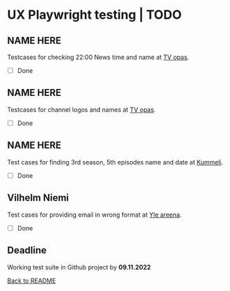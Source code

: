 # UX Playwright testing | TODO

## NAME HERE
Testcases for checking 22:00 News time and name at
[TV opas](https://areena.yle.fi/tv/opas).
- [ ] Done

## NAME HERE
Testcases for channel logos and names at
[TV opas](https://areena.yle.fi/tv/opas).
- [ ] Done

## NAME HERE
Test cases for finding 3rd season, 5th episodes name and date at
[Kummeli](https://areena.yle.fi/1-3339547).
- [ ] Done

## Vilhelm Niemi
Test cases for providing email in wrong format at
[Yle areena](https://areena.yle.fi/tv).
- [ ] Done

## Deadline

Working test suite in Github project by **09.11.2022**

[Back to README](./README.md)
